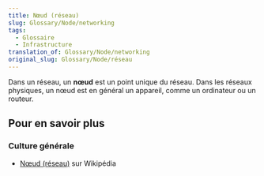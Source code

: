 ```yaml
---
title: Nœud (réseau)
slug: Glossary/Node/networking
tags:
  - Glossaire
  - Infrastructure
translation_of: Glossary/Node/networking
original_slug: Glossary/Node/réseau
---
```

Dans un réseau, un **nœud** est un point unique du réseau. Dans les réseaux physiques, un nœud est en général un appareil, comme un ordinateur ou un routeur.

## Pour en savoir plus

### Culture générale

- [Nœud (réseau)](https://fr.wikipedia.org/wiki/N%C5%93ud_(r%C3%A9seau)) sur Wikipédia
